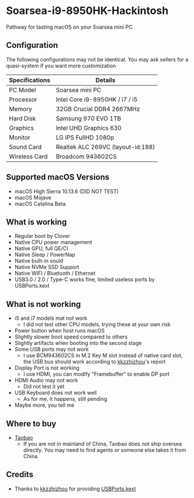 # Soarsea-i9-8950HK-Hackintosh
Pathway for tasting macOS on your Soarsea mini PC

## Configuration

The following configurations may not be identical. You may ask sellers for a quasi-system if you want more customization

| Specifications | Details                           |
| -------------- | --------------------------------- |
| PC Model       | Soarsea mini PC                   |
| Processor      | Intel Core i9-8950HK / i7 / i5    |
| Memory         | 32GB Crucial DDR4 2667MHz         |
| Hard Disk      | Samsung 970 EVO 1TB               |
| Graphics       | Intel UHD Graphics 630            |
| Monitor        | LG IPS FullHD 1080p               |
| Sound Card     | Realtek ALC 269VC (layout-id:188) |
| Wireless Card  | Broadcom 943602CS                 |

## Supported macOS Versions

- macOS High Sierra 10.13.6 (DID NOT TEST)
- macOS Mojave
- macOS Catalina Beta

## What is working

- Regular boot by Clover
- Native CPU power management
- Native GPU, full QE/CI
- Native Sleep / PowerNap
- Native built-in sould
- Native NVMe SSD Support
- Native WIFI / Bluetooth / Ethernet
- USB3.0 / 2.0 / Type-C works fine, limited useless ports by USBPorts.kext

## What is not working

- i5 and i7 models mat not work
  - I did not test other CPU models, trying these at your own risk
- Power button when host runs macOS
- Slightly slower boot speed compared to others
- Slightly artifacts when booting into the second stage
- Some USB ports may not work
  - I use BCM943602CS in M.2 Key M slot instead of native card slot, the USB bus should work according to [kkzzhizhou](https://github.com/kkzzhizhou)'s report
- Display Port is not working
  - I use HDMI, you can modify "Framebuffer" to enable DP port
- HDMI Audio may not work
  - Did not test it yet
- USB Keyboard does not work well
  - As for me, it happens, still pending
- Maybe more, you tell me

## Where to buy

- [Taobao](https://item.taobao.com/item.htm?spm=a230r.1.14.20.47f24c1aV8myCD&id=564185703343&ns=1&abbucket=14#detail)
  - If you are not in mainland of China, Taobao does not ship oversea directly. You may need to find agents or someone else takes it from China

## Credits

- Thanks to [kkzzhizhou](https://github.com/kkzzhizhou) for providing [USBPorts.kext](https://github.com/kkzzhizhou/S200H_I7-8750H_Hackintosh/tree/master/EFI/CLOVER/kexts/Other/USBPorts.kext)
